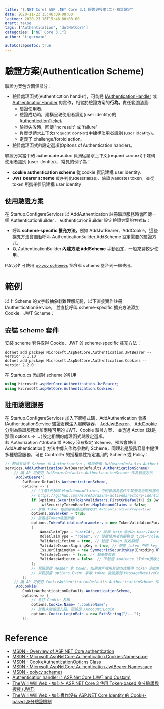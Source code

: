 ```yaml
---
title: "[.NET Core] ASP .NET Core 3.1 驗證與授權(二)-驗證設定"
date: 2020-11-23T15:46:00+08:00
lastmod: 2020-23-16T15:46:00+08:00
draft: false
tags: ["Authentication", "dotNetCore"]
categories: ["NET Core 3.1"]
author: "tigernaxo"

autoCollapseToc: true
---
```

# 驗證方案(Authentication Scheme)

驗證方案包含兩個部分：
- 驗證處理函式(Authentication handler)，可能是
[IAuthenticationHandler](https://docs.microsoft.com/en-us/dotnet/api/microsoft.aspnetcore.authentication.iauthenticationhandler?view=aspnetcore-3.1) 或 
[AuthenticationHandler<TOptions>](https://docs.microsoft.com/en-us/dotnet/api/microsoft.aspnetcore.authentication.authenticationhandler-1?view=aspnetcore-3.1)
的實作，相當於驗證方案的**行為**，責任範圍涵蓋:
    - 驗證使用者，
    - 驗證成功時，建構呈現使用者識別(user identity)的 [AuthenticationTicket](https://docs.microsoft.com/en-us/dotnet/api/microsoft.aspnetcore.authentication.authenticationticket?view=aspnetcore-3.1)。
    - 驗證失敗時，回傳 'no result' 或 'failure'
    - 負責從請求上下文(request context)中建構使用者識別 (user identity)。
    - 定義了 challenge/forbid action。
- 驗證處理函式的設定選項(Opitons of Authentication handler)。

驗證方案當中的 authencate action 負責從請求上下文(request context)中建構使用者識別 (user identity)，
常見的例子為：
- **cookie authentication scheme** 從 cookie 資訊建構 user identity.
- **JWT bearer scheme** 反序列化(deserialize)、驗證(validate) token，並從 token 所攜帶資訊建構 user identity

## 使用驗證方案
在 Startup.ConfigureServices 以 AddAuthentication 註冊驗證服務時會回傳一個 AuthenticationBuilder，
AuthenticationBuilder 設定驗證方案的方式有：
- 呼叫 __scheme-specific 擴充方法__，例如 AddJwtBearer、AddCookie，這些擴充方法會自動呼叫 AuthenticationBuilder.AddScheme 設定需要的驗證方式。
- 以 AuthenticationBuilder __內建方法 AddScheme__ 手動設定，一般來說較少使用。  

P.S.另外可使用 [polycy schemes](https://docs.microsoft.com/zh-tw/aspnet/core/security/authentication/policyschemes?view=aspnetcore-3.1) 把多個 scheme 整合到一個使用。

# 範例
以上 Scheme 的文字較抽象較難理解記憶，以下直接實作註冊 IAuthenticationService，
並直接呼叫 scheme-specific 擴充方法添加 Cookie、JWT Scheme：  

## 安裝 scheme 套件
安裝 scheme 套件取得 Cookie、JWT 的 scheme-specific 擴充方法：
```shell
dotnet add package Microsoft.AspNetCore.Authentication.JwtBearer --version 3.1.10
dotnet add package Microsoft.AspNetCore.Authentication.Cookies --version 2.2.0
```
在 Startup.cs 添加對 scheme 的引用
```c#
using Microsoft.AspNetCore.Authentication.JwtBearer;
using Microsoft.AspNetCore.Authentication.Cookies;
```
## 註冊驗證服務
在 Startup.ConfigureServices 加入下面程式碼，AddAuthentication 會將 IAuthenticationService 驗證服務注入服務容器，
[AddJwtBearer](https://docs.microsoft.com/en-us/dotnet/api/microsoft.extensions.dependencyinjection.jwtbearerextensions.addjwtbearer?view=aspnetcore-5.0&viewFallbackFrom=aspnetcore-3.1)、
[AddCookie](https://docs.microsoft.com/en-us/dotnet/api/microsoft.extensions.dependencyinjection.cookieextensions.addcookie?view=aspnetcore-3.1)
 分別為驗證服務添加兩種可用的 JWT、Cookie 驗證方案，
並透過 Action (就是那個 options => ... )設定相關的處理函式與設定選項。  
若 Authorization Attribute 或 Policy 沒有指定 Scheme，預設會使用 AddAuthentication() 方法中傳入作為參數的 Scheme，同理若是服務容器中提供多種驗證服務，可在 Controller 的授權屬性指定套用的 Scheme 或 Policy：
```c#
// 若沒有指定 Scheme 作 Authorization ，預設使用 JwtBearerDefaults.AuthenticationScheme
services.AddAuthentication(JwtBearerDefaults.AuthenticationScheme)
    // 讓 AP 可使用 JwtBearerDefaults.AuthenticationScheme 作為驗證方法
    .AddJwtBearer(
        JwtBearerDefaults.AuthenticationScheme,
        options => {
            // [注意]先解除 MapInboundClaims，否則會因為套件中某些為向前相容而保留的 legacy code 使得 RoleClaimType 無法生效
            // https://github.com/AzureAD/azure-activedirectory-identitymodel-extensions-for-dotnet/issues/1214
            if (options.SecurityTokenValidators.FirstOrDefault() is JwtSecurityTokenHandler jwtSecurityTokenHandler)
                jwtSecurityTokenHandler.MapInboundClaims = false;
            // 設置 Token 在授權後是否要儲存於 AuthenticationProperties 
            options.SaveToken = true;
            // 設置各Token驗證參數
            options.TokenValidationParameters = new TokenValidationParameters
            {
                NameClaimType = "userId", // 設置 Http 請求的 User.Identity.Name、Hub 中 UserIdentifier 取值的  Claim 是 userId
                RoleClaimType = "roles", // 設置使用者的腳色從 type="roles" 的 claims 對應
                ValidateLifetime = true, // 驗證 Token 有效期間
                ValidateIssuerSigningKey = true, // 驗證 token 中的 key
                IssuerSigningKey = new SymmetricSecurityKey(Encoding.UTF8.GetBytes(config.GetValue<string>("JWT:SignKey"))),  // 從 appsettings.json 拿 SignKey
                ValidateIssuer = true, // 驗證簽發者
                ValidateAudience = false  // 不驗證 Audience (Token接收方)
            };
            // 預設是從 Header 拿 token，如果客戶端用其他方式攜帶 token 例如網址列
            // 就要設置 options.Event 拿取 token 後設置到 MessageReceiveContext 才能抓得到
        })
    // 讓 AP 可使用 CookieAuthenticationDefaults.AuthenticationScheme 作為驗證方法
    .AddCookie(
        CookieAuthenticationDefaults.AuthenticationScheme,
        options => {
            // 自訂 Cookie 名稱
            options.Cookie.Name= ".CookieName"; 
            // 設置未驗證進入點，預設是 /Account/Login
            options.Cookie.LoginPath = new PathString("/..."); 
        });
```

# Reference
- [MSDN - Overview of ASP.NET Core authentication](https://docs.microsoft.com/en-us/aspnet/core/security/authentication/?view=aspnetcore-3.1)
- [MSDN - Microsoft.AspNetCore.Authentication.Cookies Namespace](https://docs.microsoft.com/en-us/dotnet/api/microsoft.aspnetcore.authentication.cookies?view=aspnetcore-3.1)
- [MSDN - CookieAuthenticationOptions Class](https://docs.microsoft.com/en-us/dotnet/api/microsoft.aspnetcore.authentication.cookies.cookieauthenticationoptions?view=aspnetcore-3.1)
- [MSDN - Microsoft.AspNetCore.Authentication.JwtBearer Namespace](https://docs.microsoft.com/en-us/dotnet/api/microsoft.aspnetcore.authentication.jwtbearer?view=aspnetcore-5.0)
- [MSDN - polycy schemes](https://docs.microsoft.com/zh-tw/aspnet/core/security/authentication/policyschemes?view=aspnetcore-3.1)
- [Authentication handler in ASP.Net Core (JWT and Custom)](https://dotnetcorecentral.com/blog/authentication-handler-in-asp-net-core/)
- [The Will Will Web - 如何在 ASP.NET Core 3 使用 Token-based 身分驗證與授權 (JWT)](https://blog.miniasp.com/post/2019/12/16/How-to-use-JWT-token-based-auth-in-aspnet-core-31)
- [The Will Will Web - 如何實作沒有 ASP.NET Core Identity 的 Cookie-based 身分驗證機制](https://blog.miniasp.com/post/2019/12/25/asp-net-core-3-cookie-based-authentication)
